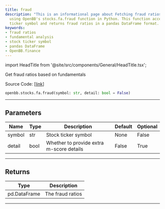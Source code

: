 ```yaml
---
title: fraud
description: "This is an informational page about Fetching fraud ratios based on fundamentals"
  using OpenBB's stocks.fa.fraud function in Python. This function accepts a stock
  ticker symbol and returns fraud ratios in a pandas DataFrame format.
keywords:
- fraud ratios
- fundamental analysis
- stock ticker symbol
- pandas DataFrame
- OpenBB.finance
---
```


import HeadTitle from '@site/src/components/General/HeadTitle.tsx';

<HeadTitle title="stocks.fa.fraud - Reference | OpenBB SDK Docs" />

Get fraud ratios based on fundamentals

Source Code: [[link](https://github.com/OpenBB-finance/OpenBBTerminal/tree/main/openbb_terminal/stocks/fundamental_analysis/av_model.py#L594)]

```python
openbb.stocks.fa.fraud(symbol: str, detail: bool = False)
```

---

## Parameters

| Name | Type | Description | Default | Optional |
| ---- | ---- | ----------- | ------- | -------- |
| symbol | str | Stock ticker symbol | None | False |
| detail | bool | Whether to provide extra m-score details | False | True |


---

## Returns

| Type | Description |
| ---- | ----------- |
| pd.DataFrame | The fraud ratios |
---
